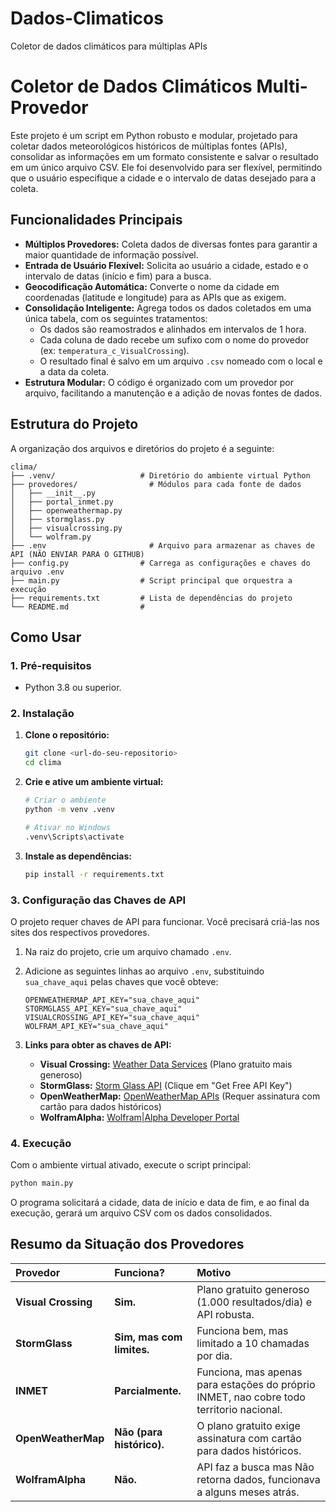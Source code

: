 # Dados-Climaticos
Coletor de dados climáticos para múltiplas APIs
# Coletor de Dados Climáticos Multi-Provedor

Este projeto é um script em Python robusto e modular, projetado para coletar dados meteorológicos históricos de múltiplas fontes (APIs), consolidar as informações em um formato consistente e salvar o resultado em um único arquivo CSV. Ele foi desenvolvido para ser flexível, permitindo que o usuário especifique a cidade e o intervalo de datas desejado para a coleta.

## Funcionalidades Principais

- **Múltiplos Provedores:** Coleta dados de diversas fontes para garantir a maior quantidade de informação possível.
- **Entrada de Usuário Flexível:** Solicita ao usuário a cidade, estado e o intervalo de datas (início e fim) para a busca.
- **Geocodificação Automática:** Converte o nome da cidade em coordenadas (latitude e longitude) para as APIs que as exigem.
- **Consolidação Inteligente:** Agrega todos os dados coletados em uma única tabela, com os seguintes tratamentos:
  - Os dados são reamostrados e alinhados em intervalos de 1 hora.
  - Cada coluna de dado recebe um sufixo com o nome do provedor (ex: `temperatura_c_VisualCrossing`).
  - O resultado final é salvo em um arquivo `.csv` nomeado com o local e a data da coleta.
- **Estrutura Modular:** O código é organizado com um provedor por arquivo, facilitando a manutenção e a adição de novas fontes de dados.

## Estrutura do Projeto

A organização dos arquivos e diretórios do projeto é a seguinte:

```
clima/
├── .venv/                   # Diretório do ambiente virtual Python
├── provedores/                # Módulos para cada fonte de dados
│   ├── __init__.py
│   ├── portal_inmet.py
│   ├── openweathermap.py
│   ├── stormglass.py
│   ├── visualcrossing.py
│   └── wolfram.py
├── .env                       # Arquivo para armazenar as chaves de API (NÃO ENVIAR PARA O GITHUB)
├── config.py                # Carrega as configurações e chaves do arquivo .env
├── main.py                  # Script principal que orquestra a execução
├── requirements.txt         # Lista de dependências do projeto
└── README.md                # 
```

## Como Usar

### 1. Pré-requisitos

- Python 3.8 ou superior.

### 2. Instalação

1. **Clone o repositório:**

   ```bash
   git clone <url-do-seu-repositorio>
   cd clima
   ```
2. **Crie e ative um ambiente virtual:**

   ```bash
   # Criar o ambiente
   python -m venv .venv

   # Ativar no Windows
   .venv\Scripts\activate
   ```
3. **Instale as dependências:**

   ```bash
   pip install -r requirements.txt
   ```

### 3. Configuração das Chaves de API

O projeto requer chaves de API para funcionar. Você precisará criá-las nos sites dos respectivos provedores.

1. Na raiz do projeto, crie um arquivo chamado `.env`.
2. Adicione as seguintes linhas ao arquivo `.env`, substituindo `sua_chave_aqui` pelas chaves que você obteve:

   ```
   OPENWEATHERMAP_API_KEY="sua_chave_aqui"
   STORMGLASS_API_KEY="sua_chave_aqui"
   VISUALCROSSING_API_KEY="sua_chave_aqui"
   WOLFRAM_API_KEY="sua_chave_aqui"
   ```
3. **Links para obter as chaves de API:**

   - **Visual Crossing:** [Weather Data Services](https://www.visualcrossing.com/weather-api) (Plano gratuito mais generoso)
   - **StormGlass:** [Storm Glass API](https://stormglass.io/) (Clique em "Get Free API Key")
   - **OpenWeatherMap:** [OpenWeatherMap APIs](https://openweathermap.org/api) (Requer assinatura com cartão para dados históricos)
   - **WolframAlpha:** [Wolfram|Alpha Developer Portal](https://products.wolframalpha.com/api)

### 4. Execução

Com o ambiente virtual ativado, execute o script principal:

```bash
python main.py
```

O programa solicitará a cidade, data de início e data de fim, e ao final da execução, gerará um arquivo CSV com os dados consolidados.

## Resumo da Situação dos Provedores

| Provedor                  | Funciona?               | Motivo                                                                    |
| :------------------------ | :-------------------------------- | :------------------------------------------------------------------------ |
| **Visual Crossing** | **Sim.**     | Plano gratuito generoso (1.000 resultados/dia) e API robusta.             |
| **StormGlass**      | **Sim, mas com limites.**   | Funciona bem, mas limitado a 10 chamadas por dia.                         |
| **INMET**           | **Parcialmente.**           | Funciona, mas apenas para estações do próprio INMET, nao cobre todo territorio nacional.                   |
| **OpenWeatherMap**  | **Não (para histórico).** | O plano gratuito exige assinatura com cartão para dados históricos.     |
| **WolframAlpha**    | **Não.**                   | API faz a busca mas Não retorna dados, funcionava a alguns meses atrás. |
